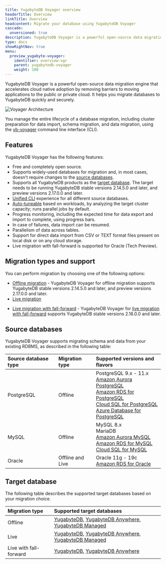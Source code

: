 ```yaml
---
title: YugabyteDB Voyager overview
headerTitle: Overview
linkTitle: Overview
headcontent: Migrate your database using YugabyteDB Voyager
cascade:
  unversioned: true
description: YugabyteDB Voyager is a powerful open-source data migration engine that helps you migrate your database to YugabyteDB quickly and securely.
type: docs
showRightNav: true
menu:
  preview_yugabyte-voyager:
    identifier: overview-vgr
    parent: yugabytedb-voyager
    weight: 100
---
```


YugabyteDB Voyager is a powerful open-source data migration engine that accelerates cloud native adoption by removing barriers to moving applications to the public or private cloud. It helps you migrate databases to YugabyteDB quickly and securely.

![Voyager Architecture](/images/migrate/voyager-architecture.png)

You manage the entire lifecycle of a database migration, including cluster preparation for data import, schema migration, and data migration, using the [yb-voyager](https://github.com/yugabyte/yb-voyager) command line interface (CLI).

## Features

YugabyteDB Voyager has the following features:

- Free and completely open source.
- Supports widely-used databases for migration and, in most cases, doesn't require changes to the [source databases](#source-databases).
- Supports all YugabyteDB products as the [target database](#target-database). The target needs to be running YugabyteDB stable versions 2.14.5.0 and later, and preview versions 2.17.0.0 and later.
- [Unified CLI](../reference/yb-voyager-cli/) experience for all different source databases.
- [Auto-tuneable](../performance/) based on workloads, by analyzing the target cluster capacity; runs parallel jobs by default.
- Progress monitoring, including the expected time for data export and import to complete, using progress bars.
- In case of failures, data import can be resumed.
- Parallelism of data across tables.
- Support for direct data import from CSV or TEXT format files present on local disk or on any cloud storage.
- Live migration with fall-forward is supported for Oracle (Tech Preview).

## Migration types and support

You can perform migration by choosing one of the following options:

- [Offline migration](../migrate/migrate-steps/) - YugabyteDB Voyager for offline migration supports YugabyteDB stable versions 2.14.5.0 and later, and preview versions 2.17.0.0 and later.
- [Live migration](../migrate/live-migrate/)
<!-- - YugabyteDB Voyager for [live migration](../migrate/live-migrate/) and supports YugabyteDB stable versions 2.18.0.0 and later. -->
- [Live migration with fall-forward](../migrate/live-fall-forward/) - YugabyteDB Voyager for [live migration with fall-forward](../migrate/live-fall-forward/) supports YugabyteDB stable versions 2.18.0.0 and later.

## Source databases

YugabyteDB Voyager supports migrating schema and data from your existing RDBMS, as described in the following table:

| Source database type | Migration type | Supported versions and flavors |
| :--------------------| :------------- |:----------------------------------- |
| PostgreSQL | Offline | PostgreSQL 9.x - 11.x <br> [Amazon Aurora PostgreSQL](https://docs.aws.amazon.com/AmazonRDS/latest/AuroraUserGuide/Aurora.AuroraPostgreSQL.html) <br> [Amazon RDS for PostgreSQL](https://aws.amazon.com/rds/postgresql/) <br> [Cloud SQL for PostgreSQL](https://cloud.google.com/sql/docs/postgres) <br> [Azure Database for PostgreSQL](https://azure.microsoft.com/en-ca/services/postgresql/) |
| MySQL | Offline | MySQL 8.x <br> MariaDB <br> [Amazon Aurora MySQL](https://docs.aws.amazon.com/AmazonRDS/latest/AuroraUserGuide/Aurora.AuroraMySQL.html) <br> [Amazon RDS for MySQL](https://aws.amazon.com/rds/mysql/) <br> [Cloud SQL for MySQL](https://cloud.google.com/sql/docs/mysql) |
| Oracle | Offline and Live |Oracle 11g - 19c <br> [Amazon RDS for Oracle](https://aws.amazon.com/rds/oracle/) |

## Target database

The following table describes the supported target databases based on your migration choice.

| Migration type | Supported target databases |
| :------------- | :------------------------- |
| Offline | [YugabyteDB](../../deploy/), [YugabyteDB Anywhere](../../yugabyte-platform/create-deployments/), [YugabyteDB Managed](../../yugabyte-cloud/cloud-basics/) |
| Live | [YugabyteDB](../../deploy/), [YugabyteDB Anywhere](../../yugabyte-platform/create-deployments/), [YugabyteDB Managed](../../yugabyte-cloud/cloud-basics/) |
| Live with fall-forward | [YugabyteDB](../../deploy/), [YugabyteDB Anywhere](../../yugabyte-platform/create-deployments/) |


<!--
| Product | Deployment instructions |
| :--- | :--- |
| YugabyteDB | [Deploy YugabyteDB](../../deploy/) |
| YugabyteDB Anywhere | [Deploy a universe](../../yugabyte-platform/create-deployments/) |
| YugabyteDB Managed | [Deploy a cluster](../../yugabyte-cloud/cloud-basics/) | -->
